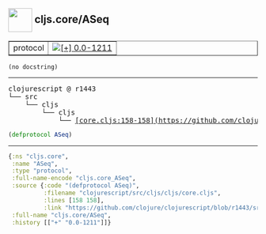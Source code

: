 ## <img width="48px" valign="middle" src="http://i.imgur.com/Hi20huC.png"> cljs.core/ASeq

 <table border="1">
<tr>
<td>protocol</td>
<td><a href="https://github.com/cljsinfo/api-refs/tree/0.0-1211"><img valign="middle" alt="[+] 0.0-1211" src="https://img.shields.io/badge/+-0.0--1211-lightgrey.svg"></a> </td>
</tr>
</table>

 <samp>
</samp>

```
(no docstring)
```

---

 <pre>
clojurescript @ r1443
└── src
    └── cljs
        └── cljs
            └── <ins>[core.cljs:158-158](https://github.com/clojure/clojurescript/blob/r1443/src/cljs/cljs/core.cljs#L158-L158)</ins>
</pre>

```clj
(defprotocol ASeq)
```


---

```clj
{:ns "cljs.core",
 :name "ASeq",
 :type "protocol",
 :full-name-encode "cljs.core_ASeq",
 :source {:code "(defprotocol ASeq)",
          :filename "clojurescript/src/cljs/cljs/core.cljs",
          :lines [158 158],
          :link "https://github.com/clojure/clojurescript/blob/r1443/src/cljs/cljs/core.cljs#L158-L158"},
 :full-name "cljs.core/ASeq",
 :history [["+" "0.0-1211"]]}

```
